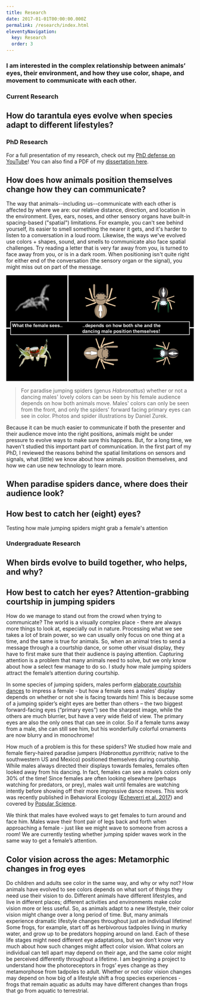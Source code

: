 ```yaml
---
title: Research
date: 2017-01-01T00:00:00.000Z
permalink: /research/index.html
eleventyNavigation:
  key: Research
  order: 3
---
```

### I am interested in the complex relationship between animals’ eyes, their environment, and how they use color, shape, and movement to communicate with each other.

### Current Research

## How do tarantula eyes evolve when species adapt to different lifestyles?



### PhD Research

For a full presentation of my research, check out my [PhD defense on YouTube](https://www.youtube.com/watch?v=qQAAh4lfF78&t=416s)! You can also find a PDF of my [dissertation here](http://d-scholarship.pitt.edu/37706/).

## How does how animals position themselves change how they can communicate?

The way that animals--including us--communicate with each other is affected by where we are: our relative distance, direction, and location in the environment. Eyes, ears, noses, and other sensory organs have built-in spacing-based ("spatial") limitations. For example, you can't see behind yourself, its easier to smell something the nearer it gets, and it's harder to listen to a conversation in a loud room. Likewise, the ways we've evolved use colors + shapes, sound, and smells to communicate also face spatial challenges. Try reading a letter that is very far away from you, is turned to face away from you, or is in a dark room. When positioning isn't quite right for either end of the conversation (the sensory organ or the signal), you might miss out on part of the message. 

![](/static/img/hapy-alignment_text.png "Fig 1. Color communication in Habronattus requires signal alignment")

> For paradise jumping spiders (genus *Habronattus*) whether or not a dancing males' lovely colors can be seen by his female audience depends on how both animals move. Males' colors can only be seen from the front, and only the spiders' forward facing primary eyes can see in color. Photos and spider illustrations by Daniel Zurek.

Because it can be much easier to communicate if both the presenter and their audience move into the right positions, animals might be under pressure to evolve ways to make sure this happens. But, for a long time, we haven't studied this important part of communication. In the first part of my PhD, I reviewed the reasons behind the spatial limitations on sensors and signals, what (little) we know about how animals position themselves, and how we can use new technology to learn more.

## When paradise spiders dance, where does their audience look?

## How best to catch her (eight) eyes?

Testing how male jumping spiders might grab a female's attention 

### Undergraduate Research

## When birds evolve to build together, who helps, and why?

## How best to catch her eyes? Attention-grabbing courtship in jumping spiders

How do we manage to stand out from the crowd when trying to communicate? The world is a visually complex place - there are always more things to look at, especially out in nature. Processing what we see takes a lot of brain power, so we can usually only focus on one thing at a time, and the same is true for animals. So, when an animal tries to send a message through a a courtship dance, or some other visual display, they have to first make sure that their audience is paying attention. Capturing attention is a problem that many animals need to solve, but we only know about how a select few manage to do so. I study how male jumping spiders attract the female’s attention during courtship.

In some species of jumping spiders, males perform [elaborate courtship dances](https://www.youtube.com/watch?v=YEQ3KM4tKLc) to impress a female - but how a female sees a males’ display depends on whether or not she is facing towards him! This is because some of a jumping spider’s eight eyes are better than others – the two biggest forward-facing eyes (“primary eyes”) see the sharpest image, while the others are much blurrier, but have a very wide field of view. The primary eyes are also the only ones that can see in color. So if a female turns away from a male, she can still see him, but his wonderfully colorful ornaments are now blurry and in monochrome!

How much of a problem is this for these spiders? We studied how male and female fiery-haired paradise jumpers (*Habronattus pyrrithrix*; native to the southwestern US and Mexico) positioned themselves during courtship. While males always directed their displays towards females, females often looked away from his dancing. In fact, females can see a male’s colors only 30% of the time! Since females are often looking elsewhere (perhaps watching for predators, or prey), males wait until females are watching intently before showing off their more impressive dance moves. This work was recently published in Behavioral Ecology ([Echeverri et al. 2017](https://academic.oup.com/beheco/article/28/6/1445/4091426)) and covered by [Popular Science](https://www.popsci.com/jumping-spiders-dance-moves).

We think that males have evolved ways to get females to turn around and face him. Males wave their front pair of legs back and forth when approaching a female - just like we might wave to someone from across a room! We are currently testing whether jumping spider waves work in the same way to get a female’s attention.

## Color vision across the ages: Metamorphic changes in frog eyes

Do children and adults see color in the same way, and why or why not? How animals have evolved to see colors depends on what sort of things they need use their vision to do. Different animals have different lifestyles, and live in different places; different activities and environments make color vision more or less useful. So, as animals adapt to a new lifestyle, their color vision might change over a long period of time. But, many animals experience dramatic lifestyle changes throughout just an individual lifetime! Some frogs, for example, start off as herbivorous tadpoles living in murky water, and grow up to be predators hopping around on land. Each of these life stages might need different eye adaptations, but we don’t know very much about how such changes might affect color vision. What colors an individual can tell apart may depend on their age, and the same color might be perceived differently throughout a lifetime. I am beginning a project to understand how the photoreceptors in frogs’ eyes change as they metamorphose from tadpoles to adult. Whether or not color vision changes may depend on how big of a lifestyle shift a frog species experiences - frogs that remain aquatic as adults may have different changes than frogs that go from aquatic to terrestrial.